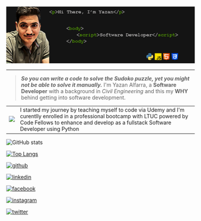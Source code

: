 ![Banner](./assests/banner.png)

---

>_**So you can write a code to solve the Sudoko puzzle, yet you might not be able to solve it manually.**_ I'm Yazan Alfarra, a **Software Developer** with a background in  _Civil Engineering_ and this my **WHY** behind getting into software development.

|||
|---|---|
|![](https://repository-images.githubusercontent.com/462900780/0a10af70-6cbf-46df-9071-0ff586a3b1d6)|I started my journey by teaching myself to code via Udemy and I'm curentlly enrolled in a professional bootcamp with LTUC powered by Code Fellows to enhance and develop as a fullstack Software Developer using Python |

![GitHub stats](https://github-readme-stats.vercel.app/api?username=yazanismail1&show_icons=true)

[![Top Langs](https://github-readme-stats.vercel.app/api/top-langs/?username=yazanismail1)](https://github.com/anuraghazra/github-readme-stats)

[<img src='https://cdn.jsdelivr.net/npm/simple-icons@3.0.1/icons/github.svg' alt='github' height='20'>](https://github.com/yazanismail1) 

[<img src='https://cdn.jsdelivr.net/npm/simple-icons@3.0.1/icons/linkedin.svg' alt='linkedin' height='20'>](https://www.linkedin.com/in/yazan-alfarra/) 

[<img src='https://cdn.jsdelivr.net/npm/simple-icons@3.0.1/icons/facebook.svg' alt='facebook' height='20'>](https://www.facebook.com/yazanismail001) 

[<img src='https://cdn.jsdelivr.net/npm/simple-icons@3.0.1/icons/instagram.svg' alt='instagram' height='20'>](https://www.instagram.com/yazanismail1/) 

[<img src='https://cdn.jsdelivr.net/npm/simple-icons@3.0.1/icons/twitter.svg' alt='twitter' height='20'>](https://twitter.com/yaz_ism)  
